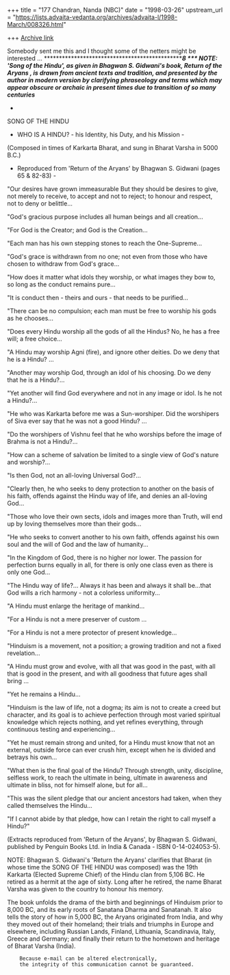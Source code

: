+++
title = "177 Chandran, Nanda (NBC)"
date = "1998-03-26"
upstream_url = "https://lists.advaita-vedanta.org/archives/advaita-l/1998-March/008326.html"

+++
[Archive link](https://lists.advaita-vedanta.org/archives/advaita-l/1998-March/008326.html)

Somebody sent me this and I thought some of the netters might be
interested ...
*************************************************8
*** NOTE: 'Song of the Hindu', as given in  Bhagwan S. Gidwani's book,
Return of the Aryans , is drawn from ancient texts and tradition, and
presented by the author in modern version by clarifying  phraseology and
terms which may appear  obscure or  archaic in present times due to
transition of so many centuries***


-
SONG OF THE HINDU
- WHO IS A HINDU? - his Identity, his Duty, and his Mission -

(Composed in times of Karkarta Bharat, and sung in Bharat Varsha in 5000
B.C.)

- Reproduced from 'Return of the Aryans' by Bhagwan S. Gidwani (pages 65
& 82-83) -


"Our desires have grown immeasurable But they should be desires to give,
not merely to receive, to accept and not to reject; to honour and
respect, not to deny or belittle...

"God's gracious purpose includes all human beings and all creation...

"For God is the Creator; and God is the Creation...

 "Each man has his own stepping stones to reach the One-Supreme...

"God's grace is withdrawn from no one; not even from those who have
chosen to withdraw from God's grace...

"How does it matter what idols they worship, or what images they bow to,
so long as the conduct remains pure...

"It is conduct then - theirs and ours - that needs to be purified...

"There can be no compulsion; each man must be free to worship his gods
as he chooses...

"Does every Hindu worship all the gods of all the Hindus? No, he has a
free will; a free choice...

"A Hindu may worship Agni (fire), and ignore other deities. Do we deny
that he is a Hindu? ...

"Another may worship God, through an idol of his choosing. Do we deny
that he is a Hindu?...

"Yet another will find God everywhere and not in any image or idol. Is
he not a Hindu?...

"He who was Karkarta before me was a Sun-worshiper. Did the worshipers
of Siva ever say that he was not a good Hindu? ...

"Do the worshipers of Vishnu feel that he who worships before the image
of Brahma is not a Hindu?...

"How can a scheme of salvation be limited to a single view of God's
nature and worship?...

"Is then God, not an all-loving Universal God?...

"Clearly then, he who seeks to deny protection to another on the basis
of his faith, offends against the Hindu way of life, and denies an
all-loving God...

"Those who love their own sects, idols and images more than Truth, will
end up by loving themselves more than their gods...

"He who seeks to convert another to his own faith, offends against his
own soul and the will of God and the law of humanity...

"In the Kingdom of God, there is no higher nor lower. The passion for
perfection burns equally in all, for there is only one class even as
there is only one God...

"The Hindu way of life?... Always it has been and always it shall
be...that God wills a rich harmony - not a colorless uniformity...

"A Hindu must enlarge the heritage of mankind...

"For a Hindu is not a mere preserver of custom ...

"For a Hindu is not a mere protector of present knowledge...

"Hinduism is a movement, not a position; a growing tradition and not a
fixed revelation...

"A Hindu must grow and evolve, with all that was good in the past, with
all that is good in the present, and with all goodness that future ages
shall bring ...

"Yet he remains a Hindu...

"Hinduism is the law of life, not a dogma; its aim is not to create a
creed but character, and its goal is to achieve perfection through most
varied spiritual knowledge which rejects nothing, and yet refines
everything, through continuous testing and experiencing...

"Yet he must remain strong and united, for a Hindu must know that not an
external, outside force can ever crush him, except when he is divided
and betrays his own...

"What then is the final goal of the Hindu? Through strength, unity,
discipline, selfless work, to reach the ultimate in being, ultimate in
awareness and ultimate in bliss, not for himself alone, but for all...

"This was the silent pledge that our ancient ancestors had taken, when
they called themselves the Hindu...

"If I cannot abide by that pledge, how can I retain the right to call
myself a Hindu?"

(Extracts reproduced from 'Return of the Aryans', by Bhagwan S. Gidwani,
published by Penguin Books Ltd. in India & Canada - ISBN 0-14-024053-5).

NOTE: Bhagwan S. Gidwani's 'Return the Aryans' clarifies that Bharat (in
whose time  the SONG OF THE  HINDU was composed) was the 19th Karkarta
(Elected Supreme Chief) of the Hindu clan from 5,106 BC. He retired as a
hermit at the age of sixty. Long after he retired, the name Bharat
Varsha was given to the country to honour his memory.

The book unfolds the drama of the birth and beginnings of Hinduism prior
to
8,000 BC, and its early roots of Sanatana Dharma and Sanatanah. It also
tells the story of how in 5,000 BC, the Aryans originated from India,
and why they moved out of their homeland; their trials and triumphs in
Europe and elsewhere, including Russian Lands, Finland, Lithuania,
Scandinavia, Italy, Greece and Germany; and finally their  return to the
hometown and heritage of Bharat Varsha (India).



        Because e-mail can be altered electronically,
        the integrity of this communication cannot be guaranteed.

